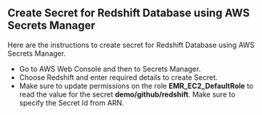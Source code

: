 ## Create Secret for Redshift Database using AWS Secrets Manager

Here are the instructions to create secret for Redshift Database using AWS Secrets Manager.
* Go to AWS Web Console and then to Secrets Manager.
* Choose Redshift and enter required details to create Secret.
* Make sure to update permissions on the role **EMR_EC2_DefaultRole** to read the value for the secret **demo/github/redshift**. Make sure to specify the Secret Id from ARN.
